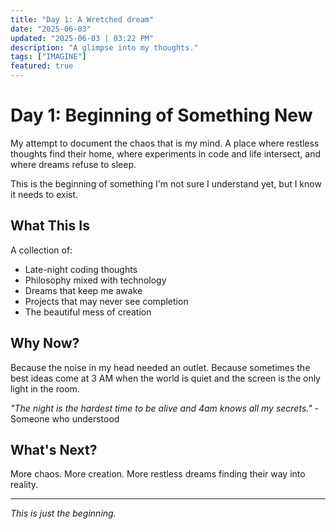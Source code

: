 ```yaml
---
title: "Day 1: A Wretched dream"
date: "2025-06-03"
updated: "2025-06-03 | 03:22 PM"
description: "A glimpse into my thoughts."
tags: ["IMAGINE"]
featured: true
---
```


# Day 1: Beginning of Something New

My attempt to document the chaos that is my mind. A place where restless thoughts find their home, where experiments in code and life intersect, and where dreams refuse to sleep.

This is the beginning of something I'm not sure I understand yet, but I know it needs to exist.

## What This Is

A collection of:
- Late-night coding thoughts
- Philosophy mixed with technology
- Dreams that keep me awake
- Projects that may never see completion
- The beautiful mess of creation

## Why Now?

Because the noise in my head needed an outlet. Because sometimes the best ideas come at 3 AM when the world is quiet and the screen is the only light in the room.

*"The night is the hardest time to be alive and 4am knows all my secrets."* - Someone who understood

## What's Next?

More chaos. More creation. More restless dreams finding their way into reality.

---

*This is just the beginning.*

